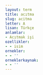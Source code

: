 ```yaml
---
layout: term
title: acıtma
slug: acitma
letter: A
lisan: Türkçe
anlamlar:
- Acıtmak işi
ozellikler:
- - isim
ornekler:
- - ''
orneklerkaynak:
- - ''
---
```

